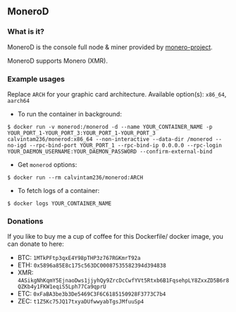 ## MoneroD

### What is it?

MoneroD is the console full node & miner provided by [monero-project](https://github.com/monero-project/monero).

MoneroD supports Monero (XMR).

### Example usages

Replace `ARCH` for your graphic card architecture. Available option(s): `x86_64`, `aarch64`

- To run the container in background:

```console
$ docker run -v monerod:/monerod -d --name YOUR_CONTAINER_NAME -p YOUR_PORT_1-YOUR_PORT_3:YOUR_PORT_1-YOUR_PORT_3 calvintam236/monerod:x86_64 --non-interactive --data-dir /monerod --no-igd --rpc-bind-port YOUR_PORT_1 --rpc-bind-ip 0.0.0.0 --rpc-login YOUR_DAEMON_USERNAME:YOUR_DAEMON_PASSWORD --confirm-external-bind
```

- Get `monerod` options:

```console
$ docker run --rm calvintam236/monerod:ARCH
```

- To fetch logs of a container:

```console
$ docker logs YOUR_CONTAINER_NAME
```

### Donations

If you like to buy me a cup of coffee for this Dockerfile/ docker image, you can donate to here:

- BTC: `1MTkPFtp3qxE4Y98pTHP3z767RGKmrT92a`
- ETH: `0x5896a85E8c175c563DC00087535582394d394838`
- XMR: `4ASikgNhKqmY5EjnaoDws1jjyhQy9ZrcDcCwfYVt5Rtxb6B1FqsehpLY8ZxxZD5B6r8QZKb4y1FKW1eqiS5Lph77Ca9qprU`
- ETC: `0xFaBA3be3b3De5469C3F6C6185150928F3773C7b4`
- ZEC: `t1Z5Kc75JQ17txyaDUfwwyabTgsJMfuuSp4`
